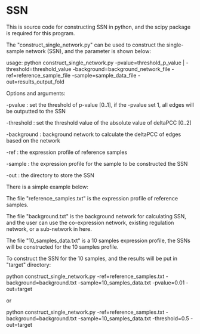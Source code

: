 # SSN
This is source code for constructing SSN in python, and the scipy package is required for this program.

The "construct_single_network.py" can be used to construct the single-sample network (SSN), and the parameter is shown below:

usage: python construct_single_network.py -pvalue=threshold_p_value | -threshold=threshold_value -background=background_network_file -ref=reference_sample_file  -sample=sample_data_file -out=results_output_fold

Options and arguments:

-pvalue : set the threshold of p-value [0..1], if the -pvalue set 1, all edges will be outputted to the SSN

-threshold : set the threshold value of the absolute value of deltaPCC [0..2]

-background : background network to calculate the deltaPCC of edges based on the network

-ref : the expression profile of reference samples

-sample : the expression profile for the sample to be constructed the SSN

-out : the directory to store the SSN


There is a simple example below: 

The file "reference_samples.txt" is the expression profile of reference samples.

The file "background.txt" is the background network for calculating SSN, and the user can use the co-expression network, existing regulation network, or a sub-network in here.

The file "10_samples_data.txt" is a 10 samples expression profile, the SSNs will be constructed for the 10 samples profile.


To construct the SSN for the 10 samples, and the results will be put in "target" directory:

python construct_single_network.py -ref=reference_samples.txt -background=background.txt -sample=10_samples_data.txt -pvalue=0.01 -out=target

or 

python construct_single_network.py -ref=reference_samples.txt -background=background.txt -sample=10_samples_data.txt -threshold=0.5 -out=target


